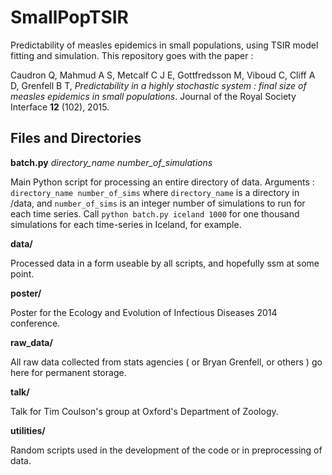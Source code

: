SmallPopTSIR
============

Predictability of measles epidemics in small populations, using TSIR model fitting and simulation. This 
repository goes with the paper :


Caudron Q, Mahmud A S, Metcalf C J E, Gottfredsson M, Viboud C, Cliff A D, Grenfell B T, *Predictability in a highly stochastic system : final size of measles epidemics in small populations*. Journal of the Royal Society Interface **12** (102), 2015.




Files and Directories
---------------------

**batch.py** *directory_name number_of_simulations* 

Main Python script for processing an entire directory of data. Arguments : `directory_name number_of_sims` where `directory_name` is a directory in /data, and `number_of_sims` is an integer number of simulations to run for each time series. Call `python batch.py iceland 1000` for one thousand simulations for each time-series in Iceland, for example.



**data/**

Processed data in a form useable by all scripts, and hopefully ssm at some point.



**poster/**

Poster for the Ecology and Evolution of Infectious Diseases 2014 conference.



**raw_data/**

All raw data collected from stats agencies ( or Bryan Grenfell, or others ) go here for permanent storage.


**talk/**

Talk for Tim Coulson's group at Oxford's Department of Zoology.


**utilities/**

Random scripts used in the development of the code or in preprocessing of data.
